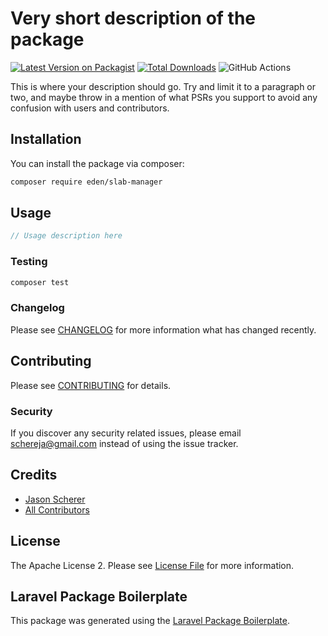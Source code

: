 # Very short description of the package

[![Latest Version on Packagist](https://img.shields.io/packagist/v/eden/slab-manager.svg?style=flat-square)](https://packagist.org/packages/eden/slab-manager)
[![Total Downloads](https://img.shields.io/packagist/dt/eden/slab-manager.svg?style=flat-square)](https://packagist.org/packages/eden/slab-manager)
![GitHub Actions](https://github.com/eden/slab-manager/actions/workflows/main.yml/badge.svg)

This is where your description should go. Try and limit it to a paragraph or two, and maybe throw in a mention of what PSRs you support to avoid any confusion with users and contributors.

## Installation

You can install the package via composer:

```bash
composer require eden/slab-manager
```

## Usage

```php
// Usage description here
```

### Testing

```bash
composer test
```

### Changelog

Please see [CHANGELOG](CHANGELOG.md) for more information what has changed recently.

## Contributing

Please see [CONTRIBUTING](CONTRIBUTING.md) for details.

### Security

If you discover any security related issues, please email schereja@gmail.com instead of using the issue tracker.

## Credits

-   [Jason Scherer](https://github.com/eden)
-   [All Contributors](../../contributors)

## License

The Apache License 2. Please see [License File](LICENSE.md) for more information.

## Laravel Package Boilerplate

This package was generated using the [Laravel Package Boilerplate](https://laravelpackageboilerplate.com).

